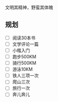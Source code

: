 <!--
 * @Author: 夏朝辉 lesslessmore@163.com
 * @Date: 2024-02-05 17:39:03
 * @LastEditors: 夏朝辉 lesslessmore@163.com
 * @LastEditTime: 2024-02-05 17:54:53
-->
文明其精神，野蛮其体魄

## 规划

- [ ] 阅读30本书
- [ ] 文学评论一篇
- [ ] 小楷入门
- [ ] 跑步500KM
- [ ] 骑行500KM
- [ ] 游泳10KM
- [ ] 铁人三项一次
- [ ] 爬山三次
- [ ] 旅行一次
- [ ] 奔儿奔儿
